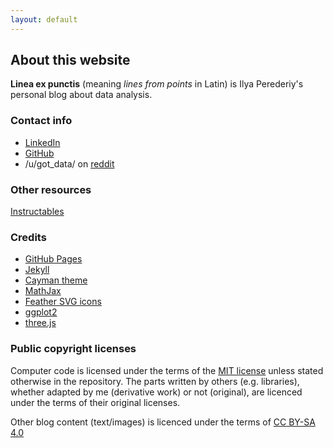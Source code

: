 ```yaml
---
layout: default
---
```


## About this website

**Linea ex punctis** (meaning *lines from points* in Latin) is Ilya Perederiy's personal blog about data analysis.


### Contact info

- [LinkedIn](https://www.linkedin.com/in/perederiy/)
- [GitHub](https://github.com/ex-punctis?tab=repositories)
- /u/got_data/ on [reddit](https://www.reddit.com)


### Other resources

[Instructables](https://www.instructables.com/id/IoT-Water-Alarm/)


### Credits

- [GitHub Pages](https://pages.github.com)
- [Jekyll](https://jekyllrb.com/)
- [Cayman theme](https://pages-themes.github.io/cayman/)
- [MathJax](https://www.mathjax.org/)
- [Feather SVG icons](https://feathericons.com)
- [ggplot2](https://ggplot2.tidyverse.org/)
- [three.js](https://threejs.org/)


### Public copyright licenses

Computer code is licensed under the terms of the [MIT license](https://opensource.org/licenses/MIT) unless stated otherwise in the repository. The parts written by others (e.g. libraries), whether adapted by me (derivative work) or not (original), are licenced under the terms of their original licenses. 

Other blog content (text/images) is licenced under the terms of [CC BY-SA 4.0](https://creativecommons.org/licenses/by-sa/4.0/)